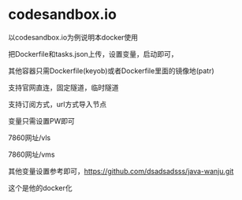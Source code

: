 # codesandbox.io

以codesandbox.io为例说明本docker使用

把Dockerfile和tasks.json上传，设置变量，启动即可，

其他容器只需Dockerfile(keyob)或者Dockerfile里面的镜像地(patr)

支持官网直连，固定隧道，临时隧道

支持订阅方式，url方式导入节点

变量只需设置PW即可

7860网址/vls 

7860网址/vms 

其他变量设置参考即可，https://github.com/dsadsadsss/java-wanju.git

这个是他的docker化
